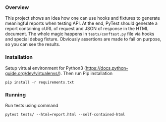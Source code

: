 ### Overview
This project shows an idea how one can use hooks and fixtures to generate meaningful reports when testing API.
At the end, PyTest should generate a report containing cURL of request and JSON of response in the HTML document. The whole magic happens in `tests/conftest.py` file via hooks and special debug fixture.
Obviously assertions are made to fail on purpose, so you can see the results.

### Installation
Setup virtual environment for Python3 (https://docs.python-guide.org/dev/virtualenvs/). Then run Pip installation

`pip install -r requirements.txt`

### Running
Run tests using command

`pytest tests/ --html=report.html --self-contained-html`